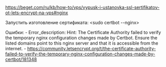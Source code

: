 https://beget.com/ru/kb/how-to/vps/vypusk-i-ustanovka-ssl-sertifikatov-ot-lets-encrypt-na-vps#nginx

Запустить изготовление сертификата: <sudo certbot --nginx>

Ошибки: 
    - Error_description: Hint: The Certificate Authority failed to verify the temporary nginx configuration changes made by Certbot. Ensure the listed domains point to this nginx server and that it is accessible from the internet. - https://community.letsencrypt.org/t/the-certificate-authority-failed-to-verify-the-temporary-nginx-configuration-changes-made-by-certbot/181348